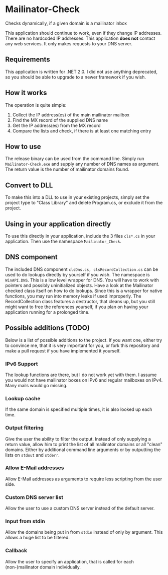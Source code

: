 # Mailinator-Check
Checks dynamically, if a given domain is a mailinator inbox

This application should continue to work, even if they change IP addresses.
There are no hardcoded IP addresses.
This application **does not** contact any web services.
It only makes requests to your DNS server.

## Requirements
This application is written for .NET 2.0. I did not use anything deprecated,
so you should be able to upgrade to a newer framework if you wish.

## How it works
The operation is quite simple:

1. Collect the IP address(es) of the main mailinator mailbox
2. Find the MX record of the supplied DNS name
3. Get the IP address(es) from the MX record
4. Compare the lists and check, if there is at least one matching entry

## How to use
The release binary can be used from the command line.
Simply run `Mailinator-Check.exe` and supply any number of DNS names as argument.
The return value is the number of mailinator domains found.

## Convert to DLL
To make this into a DLL to use in your existing projects,
simply set the project type to "Class Library" and delete Program.cs,
or exclude it from the project.

## Using in your application directly
To use this directly in your application, include the 3 files `cls*.cs` in your application.
Then use the namespace `Mailinator_Check`.

## DNS component
The included DNS component `clsDns.cs, clsRecordCollection.cs` can be used to do lookups directly by yourself if you wish.
The namespace is `WinAPI.DNS`.
This is a low level wrapper for DNS. You will have to work with pointers and possibly uninitialized objects.
Have a look at the Mailinator checked class itself on how to do lookups.
Since this is a wrapper for native functions, you may run into memory leaks if used improperly.
The RecordCollection class features a destructor, that cleans up,
but you still might want to free the references yourself,
if you plan on having your application running for a prolonged time.

## Possible additions (TODO)
Below is a list of possible additions to the project.
If you want one, either try to convince me,
that it is very important for you,
or fork this repository and make a pull request if you have implemented it yourself.

### IPv6 Support
The lookup functions are there, but I do not work yet with them.
I assume you would not have mailinator boxes on IPv6 and regular mailboxes on IPv4.
Many mails would go missing.

### Lookup cache
If the same domain is specified multiple times, it is also looked up each time.

### Output filtering
Give the user the ability to filter the output.
Instead of only supplying a return value,
allow him to print the list of all mailinator domains or all "clean" domains.
Either by additional command line arguments or by outputting the lists on `stdout` and `stderr`.

### Allow E-Mail addresses
Allow E-Mail addresses as arguments to require less scripting from the user side.

### Custom DNS server list
Allow the user to use a custom DNS server instead of the default server.

### Input from stdin
Allow the domains being put in from `stdin` instead of only by argument.
This allows a huge list to be filtered.

### Callback
Allow the user to specify an application,
that is called for each (non-)mailinator domain individually.

